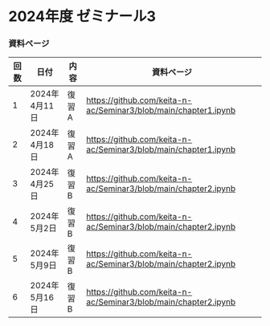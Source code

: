 # 2024年度 ゼミナール3

### 資料ページ

| 回数 | 日付         | 内容 | 資料ページ | 
|---|------------|------|---| 
| 1 | 2024年4月11日 | 復習A | https://github.com/keita-n-ac/Seminar3/blob/main/chapter1.ipynb | 
| 2 | 2024年4月18日 | 復習A | https://github.com/keita-n-ac/Seminar3/blob/main/chapter1.ipynb | 
| 3 | 2024年4月25日 | 復習B | https://github.com/keita-n-ac/Seminar3/blob/main/chapter2.ipynb | 
| 4 | 2024年5月2日 | 復習B | https://github.com/keita-n-ac/Seminar3/blob/main/chapter2.ipynb | 
| 5 | 2024年5月9日 | 復習B | https://github.com/keita-n-ac/Seminar3/blob/main/chapter2.ipynb | 
| 6 | 2024年5月16日 | 復習B | https://github.com/keita-n-ac/Seminar3/blob/main/chapter2.ipynb | 
